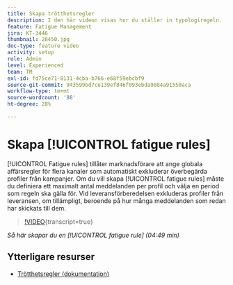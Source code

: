 ```yaml
---
title: Skapa trötthetsregler
description: I den här videon visas hur du ställer in typologiregeln.
feature: Fatigue Management
jira: KT-3446
thumbnail: 28450.jpg
doc-type: feature video
activity: setup
role: Admin
level: Experienced
team: TM
exl-id: fd75ce71-8131-4cba-b766-e68f59ebcbf9
source-git-commit: 943599bd7ce139ef846f093ebda9084a91550aca
workflow-type: tm+mt
source-wordcount: '88'
ht-degree: 28%

---
```


# Skapa [!UICONTROL fatigue rules]

[!UICONTROL Fatigue rules] tillåter marknadsförare att ange globala affärsregler för flera kanaler som automatiskt exkluderar överbegärda profiler från kampanjer.
Om du vill skapa [!UICONTROL fatigue rules] måste du definiera ett maximalt antal meddelanden per profil och välja en period som regeln ska gälla för. Vid leveransförberedelsen exkluderas profiler från leveransen, om tillämpligt, beroende på hur många meddelanden som redan har skickats till dem.

>[!VIDEO](https://video.tv.adobe.com/v/28450?learn=on){transcript=true}

*Så här skapar du en [!UICONTROL fatigue rule] (04:49 min)*

## Ytterligare resurser

* [Trötthetsregler (dokumentation)](https://experienceleague.adobe.com/docs/campaign-standard/using/testing-and-sending/working-with-typology-rules/fatigue-rules.html)

